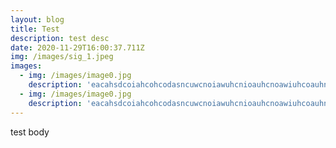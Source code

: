 ```yaml
---
layout: blog
title: Test
description: test desc
date: 2020-11-29T16:00:37.711Z
img: /images/sig_1.jpeg
images: 
  - img: /images/image0.jpg
    description: 'eacahsdcoiahcohcodasncuwcnoiawuhcnioauhcnoawiuhcoauhnwdochanicuw piowfawnowu apwoidnpowunfpuawnc  aposiucnaopwiunfcpaw'
  - img: /images/image0.jpg
    description: 'eacahsdcoiahcohcodasncuwcnoiawuhcnioauhcnoawiuhcoauhnwdochanicuw piowfawnowu apwoidnpowunfpuawnc  aposiucnaopwiunfcpaw'
---
```

test body